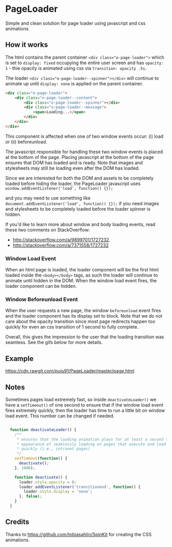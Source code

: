 # PageLoader

Simple and clean solution for page loader using javascript and css animations. 

## How it works

The html contains the parent container `<div class="o-page-loader">` which is set to `display: fixed` occupying the entire user screen and has `opacity: 1` - thie opacity is animated using css via `transition: opacity .5s`.

The loader `<div class="o-page-loader--spinner"></div>` will continue to animate up until `display: none` is applied on the parent container.

```html
<div class="o-page-loader">
    <div class="o-page-loader--content">
        <div class="o-page-loader--spinner"></div>
        <div class="o-page-loader--message">
            <span>Loading...</span>
        </div>
    </div>
</div>
```

This component is affected when one of two window events occur: (i) load or (ii) beforeunload. 

The javascript responsible for handling these two window events is placed at the bottom of the page. Placing javascript at the bottom of the page ensures that DOM has loaded and is ready. Note that images and stylesheets may still be loading even after the DOM has loaded. 

Since we are interested for both the DOM and assets to be completely loaded before hiding the loader, the PageLoader javascript uses `window.addEventListener('load', function() {});` 

and you may need to use something like `document.addEventListener('load', function() {});` if you need images and stylesheets to be completely loaded before the loader spinner is hidden.

If you'd like to learn more about window and body loading events, read these two comments on StackOverflow:
* http://stackoverflow.com/a/9899701/1727232.
* http://stackoverflow.com/a/7371558/1727232

### Window Load Event

When an html page is loaded, the loader component will be the first html loaded inside the `<body></body>` tags, as such the loader will continue to animate until hidden in the DOM. When the window load event fires, the loader component can be hidden.

### Window Beforeunload Event

When the user requests a new page, the window `beforeunload` event fires and the loader component has its display set to block. Note that we do not care about the opacity transition since most page redirects happen too quickly for even an css transition of 1 second to fully complete.

Overall, this gives the impression to the user that the loading transition was seamless. See the gifs below for more details.
 
## Example

https://cdn.rawgit.com/puiu91/PageLoader/master/page.html

## Notes

Sometimes pages load extremely fast, so inside `deactivateLoader()` we have a `setTimeout()` of one second to ensure that if the window load event fires extremely quickly, then the loader has time to run a little bit on window load event. This number can be changed if needed.

```js

  function deactivateLoader() {
    /**
     * ensures that the loading animation plays for at least a second to give the 
     * appearance of seamlessly loading on pages that execute and load extremely 
     * quickly (i.e., intranet pages)
     */
    setTimeout(function() {
      deactivate();
    }, 1000);

    function deactivate() {
      loader.style.opacity = 0;
      loader.addEventListener('transitionend', function() {
        loader.style.display = 'none';
      }, false);
    }
  }

```
## Credits

Thanks to https://github.com/tobiasahlin/SpinKit for creating the CSS animations.

